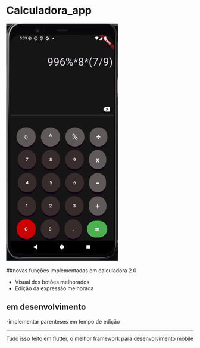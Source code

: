 # Calculadora_app

<img src="assets/ap.png" width='300'/>

##novas funções implementadas em calculadora 2.0

- Visual dos botões melhorados
- Edição da expressão melhorada

## em desenvolvimento

-implementar parenteses em tempo de edição

---

Tudo isso feito em flutter, o melhor framework para desenvolvimento mobile
